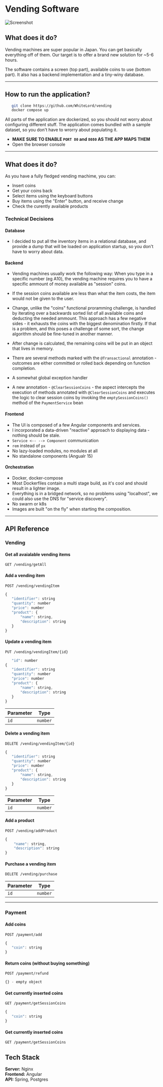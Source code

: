 # Vending Software

![Screenshot](https://github.com/WhiteLord/vending/blob/28b000955242c8ff301d955b4a6b8d4e85078643/demo-image.png)

## What does it do?

Vending machines are super popular in Japan. You can get basically everything off of them.
Our target is to offer a brand new solution for ~5-6 hours.

The software contains a screen (top part), available coins to use (bottom part).
It also has a backend implementation and a tiny-winy database.

---

## How to run the application?
```bash
   git clone https://github.com/WhiteLord/vending
   docker compose up
```
All parts of the application are dockerized, so you should not worry about configuring different stuff. The application comes bundled with a sample dataset, so you don't have to wrorry about populating it.

- <b>MAKE SURE TO ENABLE `PORT 80` and `8080` AS THE APP MAPS THEM</b>
- Open the browser console

---

## What does it do?

As you have a fully fledged vending machime, you can:
- Insert coins
- Get your coins back
- Select items using the keyboard buttons
- Buy items using the "Enter" button, and receive change
- Check the curently available products

### Technical Decisions

#### Database

- I decided to put all the inventory items in a relational database, and provide a dump that will be loaded on application startup, so you don't have to worry about data.

#### Backend

- Vending machines usually work the following way: When you type in a specific number (eg A10), the vending machine requires you to have a specific ammount of money available as "session" coins.

- If the session coins available are less than what the item costs, the item would not be given to the user.

- Change, unlike the "coins" functional proramming challenge, is handled by iterating over a backwards sorted list of all available coins and deducting the needed ammount. This approach has a few negative sides - it exhausts the coins with the biggest denomination firstly. If that is a problem, and this poses a challenge of some sort, the change algorithm should be fine-tuned in another manner.

- After change is calculated, the remaining coins will be put in an object that lives in memory.

- There are several methods marked with the `@Transactional` annotation - outcomes are either committed or rolled back depending on function completion.

- A somewhat global exception handler

- A new annotation - `@ClearSessionCoins` - the aspect intercepts the execution of methods annotated with `@ClearSessionCoins` and executes the logic to clear session coins by invoking the `emptySessionCoins()` method of the `PaymentService` bean

#### Frontend

- The UI is composed of a few Angular components and services.
- I incorporated a data-driven "reactive" approach to displaying data - nothing should be stale.
- `Service <-- --> Component` communication
- `rem` instead of `px`
- No lazy-loaded modules, no modules at all
- No standalone components (Angualr 15)


#### Orchestration
- Docker, docker-compose
- Most Dockerfiles contain a multi stage build, as it's cool and should result in a lighter image.
- Everything is in a bridged network, so no problems using "localhost", we could also use the DNS for "service discovery".
- No swarm or k8s
- Images are built "on the fly" when starting the composition.

---

## API Reference

### Vending

#### Get all avaialable vending items
```http
GET /vending/getAll
```

#### Add a vending item
```http
POST /vending/vendingItem
```
```javascript
{
   "identifier": string
   "quantity": number
   "price": number
   "product": {
       "name": string,
       "description": string
   } 
}
```

#### Update a vending item
```http
PUT /vending/vendingItem/{id}
```
```javascript
   "id": number
{
   "identifier": string
   "quantity": number
   "price": number
   "product": {
       "name": string,
       "description": string
   } 
}
```
| Parameter | Type     | 
| --------- | -------- |
| `id`      | `number` |

#### Delete a vending item
```http
DELETE /vending/vendingItem/{id}
```
```javascript
{
   "identifier": string
   "quantity": number
   "price": number
   "product": {
       "name": string,
       "description": string
   } 
}
```
| Parameter | Type     | 
| --------- | -------- |
| `id`      | `number` |

#### Add a product
```http
POST /vending/addProduct
```
```javascript
{
    "name": string,
    "description": string
}
```

#### Purchase a vending item
```http
DELETE /vending/purchase
```
| Parameter | Type     | 
| --------- | -------- |
| `id`      | `number` |

---

### Payment

#### Add coins
```http
POST /payment/add
```
```javascript
{
   "coin": string
}
```

#### Return coins (without buying something)
```http
POST /payment/refund
```
```javascript
{} - empty object
```

#### Get currently inserted coins
```http
GET /payment/getSessionCoins
```
```javascript
{
   "coin": string
}
```

#### Get currently inserted coins
```http
GET /payment/getSessionCoins
```

## Tech Stack
**Server:** Nginx
<br>
**Frontend:** Angular
<br>
**API:** Spring, Postgres